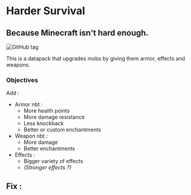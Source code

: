 # **Harder Survival**
## Because Minecraft isn't hard enough.
![GitHub tag](https://img.shields.io/github/v/tag/Silver-Runer/Harder-Survival)

This is a datapack that upgrades mobs by giving them armor, effects and weapons.

### Objectives

Add :
  - Armor nbt :
    - More health points
    - More damage resistance
    - Less knockback
    - Better or custom enchantments
  - Weapon nbt :
    - More damage
    - Better enchantments
  - Effects :
    - Bigger variety of effects
    - *(Stronger effects ?)*

Fix :
  -
